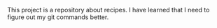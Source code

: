 This project is a repository about recipes. I have learned that I need to figure out my git commands better. 